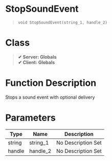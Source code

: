 # StopSoundEvent
> `void StopSoundEvent(string_1, handle_2)`
# Class
> __✔ Server: Globals__  
> __✔ Client: Globals__  
# Function Description
Stops a sound event with optional delivery
# Parameters
Type|Name|Description
--|--|--
string|string_1|No Description Set
handle|handle_2|No Description Set
